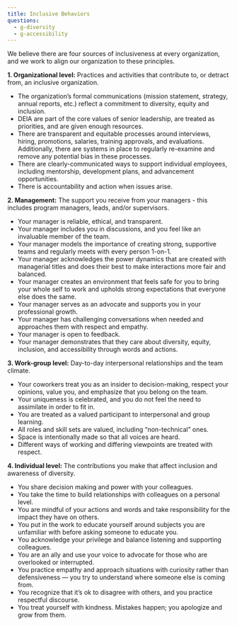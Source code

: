 ```yaml
---
title: Inclusive Behaviors
questions:
  - g-diversity
  - g-accessibility
---
```


We believe there are four sources of inclusiveness at every organization, and we work to align our organization to these principles.

**1. Organizational level:** Practices and activities that contribute to, or detract from, an inclusive organization.

- The organization’s formal communications (mission statement, strategy, annual reports, etc.) reflect a commitment to diversity, equity and inclusion.
- DEIA are part of the core values of senior leadership, are treated as priorities, and are given enough resources.
- There are transparent and equitable processes around interviews, hiring, promotions, salaries, training approvals, and evaluations. Additionally, there are systems in place to regularly re-examine and remove any potential bias in these processes.
- There are clearly-communicated ways to support individual employees, including mentorship, development plans, and advancement opportunities.
- There is accountability and action when issues arise.

**2. Management:** The support you receive from your managers - this includes program managers, leads, and/or supervisors.

- Your manager is reliable, ethical, and transparent.
- Your manager includes you in discussions, and you feel like an invaluable member of the team.
- Your manager models the importance of creating strong, supportive teams and regularly meets with every person 1-on-1.
- Your manager acknowledges the power dynamics that are created with managerial titles and does their best to make interactions more fair and balanced.
- Your manager creates an environment that feels safe for you to bring your whole self to work and upholds strong expectations that everyone else does the same.
- Your manager serves as an advocate and supports you in your professional growth.
- Your manager has challenging conversations when needed and approaches them with respect and empathy.
- Your manager is open to feedback.
- Your manager demonstrates that they care about diversity, equity, inclusion, and accessibility through words and actions.

**3. Work-group level:** Day-to-day interpersonal relationships and the team climate.

- Your coworkers treat you as an insider to decision-making, respect your opinions, value you, and emphasize that you belong on the team.
- Your uniqueness is celebrated, and you do not feel the need to assimilate in order to fit in.
- You are treated as a valued participant to interpersonal and group learning.
- All roles and skill sets are valued, including “non-technical” ones.
- Space is intentionally made so that all voices are heard.
- Different ways of working and differing viewpoints are treated with respect.

**4. Individual level:** The contributions you make that affect inclusion and awareness of diversity.

- You share decision making and power with your colleagues.
- You take the time to build relationships with colleagues on a personal level.
- You are mindful of your actions and words and take responsibility for the impact they have on others.
- You put in the work to educate yourself around subjects you are unfamiliar with before asking someone to educate you.
- You acknowledge your privilege and balance listening and supporting colleagues.
- You are an ally and use your voice to advocate for those who are overlooked or interrupted.
- You practice empathy and approach situations with curiosity rather than defensiveness — you try to understand where someone else is coming from.
- You recognize that it’s ok to disagree with others, and you practice respectful discourse.
- You treat yourself with kindness. Mistakes happen; you apologize and grow from them.
